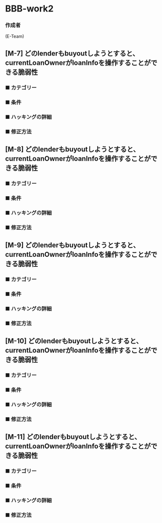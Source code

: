 # BBB-work2

### 作成者

(E-Team)

## [M-7] どのlenderもbuyoutしようとすると、currentLoanOwnerがloanInfoを操作することができる脆弱性

### ■ カテゴリー


### ■ 条件

### ■ ハッキングの詳細

### ■ 修正方法
  

## [M-8] どのlenderもbuyoutしようとすると、currentLoanOwnerがloanInfoを操作することができる脆弱性

### ■ カテゴリー

### ■ 条件

### ■ ハッキングの詳細

### ■ 修正方法

## [M-9] どのlenderもbuyoutしようとすると、currentLoanOwnerがloanInfoを操作することができる脆弱性

### ■ カテゴリー

### ■ 条件

### ■ ハッキングの詳細

### ■ 修正方法

## [M-10] どのlenderもbuyoutしようとすると、currentLoanOwnerがloanInfoを操作することができる脆弱性

### ■ カテゴリー

### ■ 条件

### ■ ハッキングの詳細

### ■ 修正方法
## [M-11] どのlenderもbuyoutしようとすると、currentLoanOwnerがloanInfoを操作することができる脆弱性

### ■ カテゴリー

### ■ 条件

### ■ ハッキングの詳細

### ■ 修正方法
